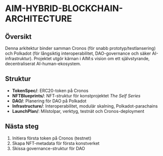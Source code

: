 # AIM-HYBRID-BLOCKCHAIN-ARCHITECTURE

## Översikt
Denna arkitektur binder samman Cronos (för snabb prototyp/testlansering) och Polkadot (för långsiktig interoperabilitet, DAO-governance och säker AI-infrastruktur). Projektet utgör kärnan i AIM:s vision om ett självstyrande, decentraliserat AI-human-ekosystem.

## Struktur
- **TokenSpec/**: ERC20-token på Cronos
- **NFTBlueprints/**: NFT-struktur för konstprojektet *The Self Series*
- **DAO/**: Planering för DAO på Polkadot
- **Infrastructure/**: Interoperabilitet, modulär skalning, Polkadot-parachains
- **LaunchPlan/**: Milstolpar, verktyg, testnät och Cronos-deployment

## Nästa steg
1. Initiera första token på Cronos (testnet)
2. Skapa NFT-metadata för första konstverket
3. Skissa governance-struktur för DAO
